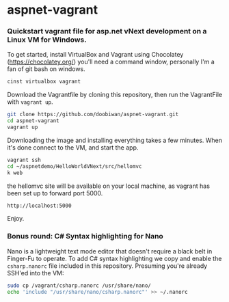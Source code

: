 # aspnet-vagrant

### Quickstart vagrant file for asp.net vNext development on a Linux VM for Windows.

To get started, install VirtualBox and Vagrant using Chocolatey (https://chocolatey.org/) you'll need a command window, personally I'm a fan of git bash on windows.

```bash
cinst virtualbox vagrant
```

Download the Vagrantfile by cloning this repository, then run the VagrantFile with `vagrant up`.
```bash
git clone https://github.com/doobiwan/aspnet-vagrant.git
cd aspnet-vagrant
vagrant up
```

Downloading the image and installing everything takes a few minutes. When it's done connect to the VM, and start the app.
```bash
vagrant ssh
cd ~/aspnetdemo/HelloWorldVNext/src/hellomvc
k web
```

the hellomvc site will be available on your local machine, as vagrant has been set up to forward port 5000.
```bash
http://localhost:5000
```

Enjoy.

### Bonus round: C# Syntax highlighting for Nano
Nano is a lightweight text mode editor that doesn't require a black belt in Finger-Fu to operate. To add C# syntax highlighting we copy and enable the `csharp.nanorc` file included in this repository. Presuming you're already SSH'ed into the VM:
```bash
sudo cp /vagrant/csharp.nanorc /usr/share/nano/
echo 'include "/usr/share/nano/csharp.nanorc"' >> ~/.nanorc
```
